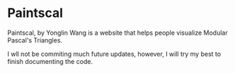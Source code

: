 # Paintscal
Paintscal, by Yonglin Wang is a website that helps people visualize Modular Pascal's Triangles.

I wll not be commiting much future updates, however, I will try my best to finish documenting the code.
